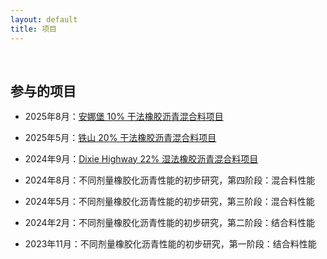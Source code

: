 ```yaml
---
layout: default
title: 项目
---
```


<h1 id="Projects"></h1>

<h2 style="margin: 60px 0px -15px;">参与的项目</h2>
<br>

- 2025年8月：[安娜堡 10% 干法橡胶沥青混合料项目](https://www.mlive.com/news/ann-arbor/2025/08/ann-arbor-road-project-contains-7000-scrap-tires-in-experimental-asphalt.html)

- 2025年5月：[铁山 20% 干法橡胶沥青混合料项目](https://www.ironmountaindailynews.com/news/local-news/2025/05/cr-573-project-underway-today/)

- 2024年9月：[Dixie Highway 22% 湿法橡胶沥青混合料项目](https://www.abc12.com/traffic/2-million-worth-of-grants-will-incorporate-tires-into-road-paving/article_a854c746-d477-11ed-add4-8bae0d2e3159.html)

- 2024年8月：不同剂量橡胶化沥青性能的初步研究，第四阶段：混合料性能

- 2024年5月：不同剂量橡胶化沥青性能的初步研究，第三阶段：混合料性能

- 2024年2月：不同剂量橡胶化沥青性能的初步研究，第二阶段：结合料性能

- 2023年11月：不同剂量橡胶化沥青性能的初步研究，第一阶段：结合料性能



